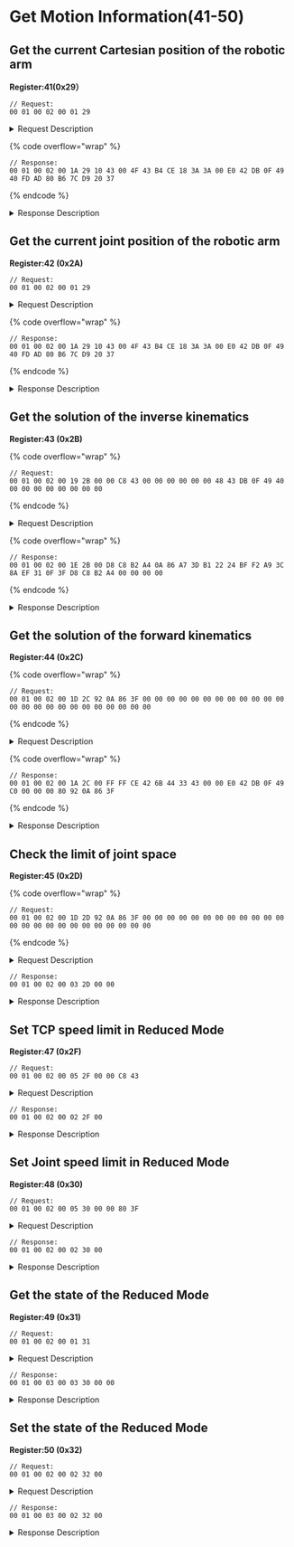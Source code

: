 # Get Motion Information(41-50)

## Get the current Cartesian position of the robotic arm

**Register:41(0x29）**

```
// Request:
00 01 00 02 00 01 29
```

<details>

<summary>Request Description</summary>

```
//00 01    U16, Transaction ID
//00 02    U16, Protocol Identifier
//00 01    U16, Length 
//29       U8, Register
```

</details>

{% code overflow="wrap" %}
```
// Response:
00 01 00 02 00 1A 29 10 43 00 4F 43 B4 CE 18 3A 3A 00 E0 42 DB 0F 49 40 FD AD 80 B6 7C D9 20 37
```
{% endcode %}

<details>

<summary>Response Description</summary>

```
//00 01    U16, Transaction ID
//00 02    U16, Protocol Identifier
//00 1A    U16, Length 
//29       U8, Register
//10       U8, State
//43 00 4F 43	FP32, x=207mm
//B4 CE 18 3A	FP32, y=0mm
//3A 00 E0 42	FP32, z=112mm
//DB 0F 49 40	FP32, roll=π
//FD AD 80 B6	FP32, pitch=0
//7C D9 20 37	FP32, yaw=0
```

</details>

## Get the current joint position of the robotic arm

**Register:42 (0x2A)**

```
// Request:
00 01 00 02 00 01 29
```

<details>

<summary>Request Description</summary>

```
//00 01    U16, Transaction ID
//00 02    U16, Protocol Identifier
//00 01    U16, Length 
//29       U8, Register
```

</details>

{% code overflow="wrap" %}
```
// Response:
00 01 00 02 00 1A 29 10 43 00 4F 43 B4 CE 18 3A 3A 00 E0 42 DB 0F 49 40 FD AD 80 B6 7C D9 20 37
```
{% endcode %}

<details>

<summary>Response Description</summary>

```
//00 01    U16, Transaction ID
//00 02    U16, Protocol Identifier
//00 1A    U16, Length 
//29       U8, Register
//10       U8, State
//43 00 4F 43	FP32, x=207mm
//B4 CE 18 3A	FP32, y=0mm
//3A 00 E0 42	FP32, z=112mm
//DB 0F 49 40	FP32, roll=π
//FD AD 80 B6	FP32, pitch=0
//7C D9 20 37	FP32, yaw=0
```

</details>

## Get the solution of the inverse kinematics

**Register:43 (0x2B)**

{% code overflow="wrap" %}
```
// Request:
00 01 00 02 00 19 2B 00 00 C8 43 00 00 00 00 00 00 48 43 DB 0F 49 40 00 00 00 00 00 00 00 00 
```
{% endcode %}

<details>

<summary>Request Description</summary>

```
//00 01    U16, Transaction ID
//00 02    U16, Protocol Identifier
//00 19    U16, Length 
//2B       U8, Register
//00 00 C8 43	FP32, x=400mm
//00 00 00 00	FP32, y=0mm
//00 00 48 43	FP32, z=200mm
//DB 0F 49 40	FP32, roll=π
//00 00 00 00	FP32, pitch=0
//00 00 00 00	FP32, yaw=0
```

</details>

{% code overflow="wrap" %}
```
// Response:
00 01 00 02 00 1E 2B 00 D8 C8 B2 A4 0A 86 A7 3D B1 22 24 BF F2 A9 3C 8A EF 31 0F 3F D8 C8 B2 A4 00 00 00 00
```
{% endcode %}

<details>

<summary>Response Description</summary>

```
//00 01    U16, Transaction ID
//00 02    U16, Protocol Identifier
//00 1E    U16, Length 
//2B       U8, Register
//00       U8, State
//D8 C8 B2 A4     FP32, joint1= 0
//0A 86 A7 3D     FP32, joint2=0.081803
//B1 22 24 BF     FP32, joint3=-0.641152
//F2 A9 3C 8A     FP32, joint4=0
//EF 31 0F 3F     FP32, joint5=0.559349
//D8 C8 B2 A4     FP32, joint6=0
//00 00 00 00     FP32, joint7=0
```

</details>

## Get the solution of the forward kinematics

**Register:44 (0x2C)**

{% code overflow="wrap" %}
```
// Request:
00 01 00 02 00 1D 2C 92 0A 86 3F 00 00 00 00 00 00 00 00 00 00 00 00 00 00 00 00 00 00 00 00 00 00 00 00 
```
{% endcode %}

<details>

<summary>Request Description</summary>

```
//00 01    U16, Transaction ID
//00 02    U16, Protocol Identifier
//00 1D    U16, Length 
//2C       U8, Register
//92 0A 86 3F	FP32, joint1= π/3
//00 00 00 00	FP32, joint2=0
//00 00 00 00	FP32, joint3=0
//00 00 00 00	FP32, joint4=0
//00 00 00 00	FP32, joint5=0
//00 00 00 00	FP32, joint6=0
//00 00 00 00	FP32, joint7=0
```

</details>

{% code overflow="wrap" %}
```
// Response:
00 01 00 02 00 1A 2C 00 FF FF CE 42 6B 44 33 43 00 00 E0 42 DB 0F 49 C0 00 00 00 80 92 0A 86 3F
```
{% endcode %}

<details>

<summary>Response Description</summary>

```
//00 01    U16, Transaction ID
//00 02    U16, Protocol Identifier
//00 1A    U16, Length 
//2C       U8, Register
//00       U8, State
//FF FF CE 42	FP32, x=103.5mm
//6B 44 33 43	FP32, y=179.27mm
//00 00 E0 42	FP32, z=112mm
//DB 0F 49 C0	FP32, roll=-π
//00 00 00 80	FP32, pitch=-0
//92 0A 86 3F	FP32, yaw=-π/3
```

</details>

## Check the limit of joint space

**Register:45 (0x2D)**

{% code overflow="wrap" %}
```
// Request:
00 01 00 02 00 1D 2D 92 0A 86 3F 00 00 00 00 00 00 00 00 00 00 00 00 00 00 00 00 00 00 00 00 00 00 00 00 
```
{% endcode %}

<details>

<summary>Request Description</summary>

```
//00 01    U16, Transaction ID
//00 02    U16, Protocol Identifier
//00 1D    U16, Length 
//2D       U8, Register
//92 0A 86 3F	FP32, joint1=π/3
//00 00 00 00	FP32, joint2=0
//00 00 00 00	FP32, joint3=0
//00 00 00 00	FP32, joint4=0
//00 00 00 00	FP32, joint5=0
//00 00 00 00	FP32, joint6=0
//00 00 00 00	FP32, joint7=0
```

</details>

```
// Response:
00 01 00 02 00 03 2D 00 00
```

<details>

<summary>Response Description</summary>

```
//00 01    U16, Transaction ID
//00 02    U16, Protocol Identifier
//00 03    U16, Length 
//2D       U8, Register
//00       U8, State
//00       U8,  1 ：Collision occurs , 0 ：No collision occurs
```

</details>

## Set TCP speed limit in Reduced Mode

**Register:47 (0x2F)**

```
// Request:
00 01 00 02 00 05 2F 00 00 C8 43 
```

<details>

<summary>Request Description</summary>

```
//00 01    U16, Transaction ID
//00 02    U16, Protocol Identifier
//00 05    U16, Length 
//2F       U8, Register
//00 00 C8 43    U8,  Max TCP speed=400mm/s
```

</details>

```
// Response:
00 01 00 02 00 02 2F 00
```

<details>

<summary>Response Description</summary>

```
//00 01    U16, Transaction ID
//00 02    U16, Protocol Identifier
//00 02    U16, Length 
//2F       U8, Register
//00       U8, State
```

</details>

## Set Joint speed limit in Reduced Mode

**Register:48 (0x30)**

```
// Request:
00 01 00 02 00 05 30 00 00 80 3F 
```

<details>

<summary>Request Description</summary>

```
//00 01    U16, Transaction ID
//00 02    U16, Protocol Identifier
//00 05    U16, Length 
//30       U8, Register
//00 00 C8 43    U8,  Max joint speed=1.0 rad/s
```

</details>

```
// Response:
00 01 00 02 00 02 30 00
```

<details>

<summary>Response Description</summary>

```
//00 01    U16, Transaction ID
//00 02    U16, Protocol Identifier
//00 02    U16, Length 
//30       U8, Register
//00       U8, State
```

</details>

## Get the state of the Reduced Mode

**Register:49 (0x31)**

```
// Request:
00 01 00 02 00 01 31
```

<details>

<summary>Request Description</summary>

```
//00 01    U16, Transaction ID
//00 02    U16, Protocol Identifier
//00 01    U16, Length 
//31       U8, Register
```

</details>

```
// Response:
00 01 00 03 00 03 30 00 00
```

<details>

<summary>Response Description</summary>

```
//00 01    U16, Transaction ID
//00 02    U16, Protocol Identifier
//00 03    U16, Length 
//31       U8, Register
//00       U8, State
//00       U8, 0– OFF; 1 - ON
```

</details>

## Set the state of the Reduced Mode

**Register:50 (0x32)**

```
// Request:
00 01 00 02 00 02 32 00
```

<details>

<summary>Request Description</summary>

```
//00 01    U16, Transaction ID
//00 02    U16, Protocol Identifier
//00 02    U16, Length 
//32       U8, Register
//00       U8,   0: turn off Reduced Mode  1: turn on Reduced Mode
```

</details>

```
// Response:
00 01 00 03 00 02 32 00
```

<details>

<summary>Response Description</summary>

```
//00 01    U16, Transaction ID
//00 02    U16, Protocol Identifier
//00 02    U16, Length 
//32       U8, Register
//00       U8, State
```

</details>
